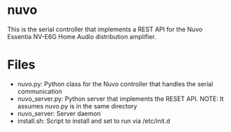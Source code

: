 # nuvo
This is the serial controller that implements a REST API for the Nuvo Essentia NV-E6G Home Audio distribution amplifier. 

# Files
* nuvo.py: Python class for the Nuvo controller that handles the serial communication
* nuvo_server.py: Python server that implements the RESET API.  NOTE: It assumes nuvo.py is in the same directory
* nuvo_server: Server daemon
* install.sh: Script to install and set to run via /etc/init.d
